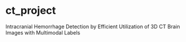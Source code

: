 # ct_project
Intracranial Hemorrhage Detection by Efficient Utilization of 3D CT Brain Images with Multimodal Labels
